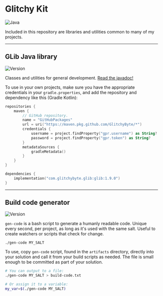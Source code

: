 # Glitchy Kit

![Java](https://img.shields.io/badge/Java-21-orange)

Included in this repository are libraries and utilities common to many of my projects.

---
## GLib Java library
![Version](https://img.shields.io/badge/Version-1.9.0-blue)

Classes and utilities for general development.
[Read the javadoc!](https://glitchybyte.github.io/glitchy-kit/)

To use in your own projects, make sure you have the appropriate credentials in your `gradle.properties`, and add the repository and dependency like this (Gradle Kotlin):

```kotlin
repositories {
    maven {
        // GitHub repository.
        name = "GitHubPackages"
        url = uri("https://maven.pkg.github.com/GlitchyByte/*")
        credentials {
            username = project.findProperty("gpr.username") as String?
            password = project.findProperty("gpr.token") as String?
        }
        metadataSources {
            gradleMetadata()
        }
    }
}

dependencies {
    implementation("com.glitchybyte.glib:glib:1.9.0")
}
```

---
## Build code generator
![Version](https://img.shields.io/badge/Version-1.0.1-blue)

`gen-code` is a bash script to generate a humanly readable code. Unique every second, per project, as long as it's used with the same salt. Useful to create watchers or scripts that check for change.

    ./gen-code MY_SALT

To use, copy `gen-code` script, found in the `artifacts` directory, directly into your solution and call it from your build scripts as needed. The file is small enough to be committed as part of your solution.

```bash
# You can output to a file:
./gen-code MY_SALT > build-code.txt

# Or assign it to a variable:
my_var=$(./gen-code MY_SALT)
```
